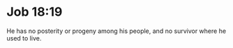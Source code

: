 # Job 18:19

He has no posterity or progeny among his people, and no survivor where he used to live.
